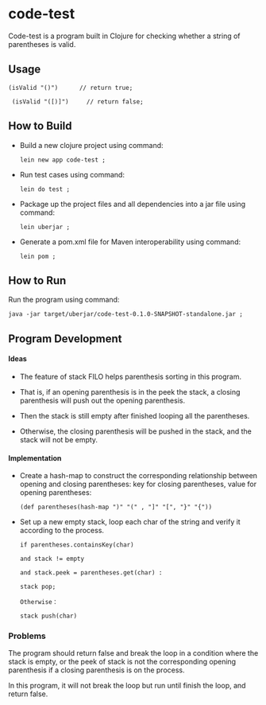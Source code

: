 # code-test
Code-test is a program built in Clojure for checking whether a string of parentheses is valid.


## Usage

`(isValid "()")      // return true;`

` (isValid "([)]")     // return false;`



## How to Build

 - Build a new clojure project using command: 
   
       lein new app code-test ;
 - Run test cases using command: 
   
       lein do test ;
 - Package up the project files and all dependencies into a jar file using command: 
   
       lein uberjar ;
 - Generate a pom.xml file for Maven interoperability using command: 
   
       lein pom ;

## How to Run
 Run the program using command: 

    java -jar target/uberjar/code-test-0.1.0-SNAPSHOT-standalone.jar ;


## Program Development

#### Ideas
- The feature of stack FILO helps parenthesis sorting in this program.

- That is, if an opening parenthesis is in the peek the stack, a closing parenthesis will push out the opening parenthesis.
- Then the stack is still empty after finished looping all the parentheses.
- Otherwise, the closing parenthesis will be pushed in the stack, and the stack will not be empty.

#### Implementation
- Create a hash-map to construct the corresponding relationship between opening and closing parentheses: key for closing parentheses, value for opening parentheses:
 
      (def parentheses(hash-map ")" "(" , "]" "[", "}" "{"))
- Set up a new empty stack, loop each char of the string and verify it according to the process.
 
      if parentheses.containsKey(char) 
  
      and stack != empty 
  
      and stack.peek = parentheses.get(char) :
  
      stack pop;

      Otherwise：
   
      stack push(char)
  

  



### Problems

The program should return false and break the loop in a condition where the stack is empty, or the peek of stack is not the corresponding opening parenthesis if a closing parenthesis is on the process.

In this program, it will not break the loop but run until finish the loop, and return false.



